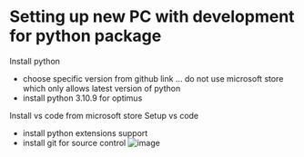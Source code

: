 # Setting up new PC with development for python package

Install python
- choose specific version from github link ... do not use microsoft store which only allows latest version of python
- install python 3.10.9 for optimus

Install vs code from microsoft store
Setup vs code
- install python extensions support
- install git for source control
![image](https://github.com/ray-oh/tutorialGitHub/assets/115925194/1ef5932f-cdfd-4c40-8d7c-301377eee98f)


